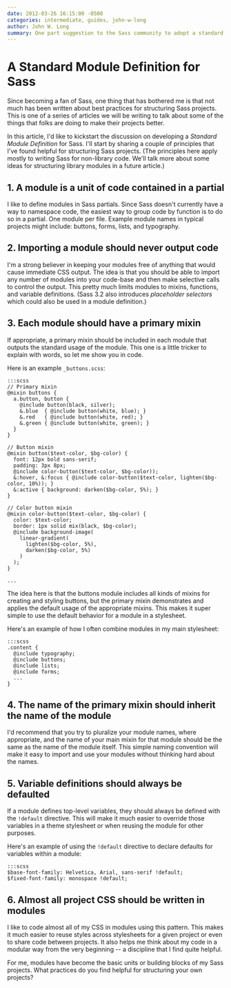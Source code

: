 ```yaml
---
date: 2012-03-26 16:15:00 -0500
categories: intermediate, guides, john-w-long
author: John W. Long
summary: One part suggestion to the Sass community to adopt a standard way of structuring Sass modules and one part show and tell. John attempts to leverage his knowledge of large Sass projects to suggest a format for a Standard Module Definition for Sass.
---
```


# A Standard Module Definition for Sass

Since becoming a fan of Sass, one thing that has bothered me is that not much has been written about best practices for structuring Sass projects. This is one of a series of articles we will be writing to talk about some of the things that folks are doing to make their projects better.

In this article, I'd like to kickstart the discussion on developing a <em>Standard Module Definition</em> for Sass. I'll start by sharing a couple of principles that I've found helpful for structuring Sass projects. (The principles here apply mostly to writing Sass for non-library code. We'll talk more about some ideas for structuring library modules in a future article.)

## 1. A module is a unit of code contained in a partial

I like to define modules in Sass partials. Since Sass doesn't currently have a way to namespace code, the easiest way to group code by function is to do so in a partial. One module per file. Example module names in typical projects might include: buttons, forms, lists, and typography.

## 2. Importing a module should never output code

I'm a strong believer in keeping your modules free of anything that would cause immediate CSS output. The idea is that you should be able to import any number of modules into your code-base and then make selective calls to control the output. This pretty much limits modules to mixins, functions, and variable definitions. (Sass 3.2 also introduces <em>placeholder selectors</em> which could also be used in a module definition.)

## 3. Each module should have a primary mixin

If appropriate, a primary mixin should be included in each module that outputs the standard usage of the module. This one is a little tricker to explain with words, so let me show you in code.

Here is an example `_buttons.scss`:

    :::scss
    // Primary mixin
    @mixin buttons {
      a.button, button {
        @include button(black, silver);
        &.blue  { @include button(white, blue); }
        &.red   { @include button(white, red); }
        &.green { @include button(white, green); }
      }
    }

    // Button mixin
    @mixin button($text-color, $bg-color) {
      font: 12px bold sans-serif;
      padding: 3px 8px;
      @include color-button($text-color, $bg-color));
      &:hover, &:focus { @include color-button($text-color, lighten($bg-color, 10%)); }
      &:active { background: darken($bg-color, 5%); }
    }

    // Color button mixin
    @mixin color-button($text-color, $bg-color) {
      color: $text-color;
      border: 1px solid mix(black, $bg-color);
      @include background-image(
        linear-gradient(
          lighten($bg-color, 5%),
          darken($bg-color, 5%)
        )
      );
    }

    ...

The idea here is that the buttons module includes all kinds of mixins for creating and styling buttons, but the primary mixin demonstrates and applies the default usage of the appropriate mixins. This makes it super simple to use the default behavior for a module in a stylesheet.

Here's an example of how I often combine modules in my main stylesheet:

    :::scss
    .content {
      @include typography;
      @include buttons;
      @include lists;
      @include forms;
      ...
    }


## 4. The name of the primary mixin should inherit the name of the module

I'd recommend that you try to pluralize your module names, where appropriate, and the name of your main mixin for that module should be the same as the name of the module itself. This simple naming convention will make it easy to import and use your modules without thinking hard about the names.


## 5. Variable definitions should always be defaulted

If a module defines top-level variables, they should always be defined with the `!default` directive. This will make it much easier to override those variables in a theme stylesheet or when reusing the module for other purposes.

Here's an example of using the `!default` directive to declare defaults for variables within a module:

    :::scss
    $base-font-family: Helvetica, Arial, sans-serif !default;
    $fixed-font-family: monospace !default;


## 6. Almost all project CSS should be written in modules

I like to code almost all of my CSS in modules using this pattern. This makes it much easier to reuse styles across stylesheets for a given project or even to share code between projects. It also helps me think about my code in a modular way from the very beginning -- a discipline that I find quite helpful.

For me, modules have become the basic units or building blocks of my Sass projects. What practices do you find helpful for structuring your own projects?

